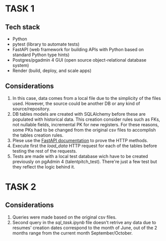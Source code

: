 # TASK 1

## Tech stack
* Python
* pytest (library to automate tests)
* FastAPI (web framework for building APIs with Python based on standard Python type hints)
* Postgres/pgadmin 4 GUI (open source object-relational database system)
* Render (build, deploy, and scale apps)

## Considerations

1. In this case, data comes from a local file due to the simplicity of the files used. However, the source could be another DB or any kind of source/repository.
2. DB tables models are created with SQLAlchemy before these are populated with historical data. This creation consider rules such as FKs, not nullable fields, incremental PK for new registers. For these reasons, some PKs had to be changed from the original csv files to accomplish the tables creation rules.
3. Plese use the [FastAPI documentation](https://talent-pitch.onrender.com/docs) to prove the HTTP methods.
4. Execute first the *load_data* HTTP request for each of the tables before testing the rest of the requests.
4. Tests are made with a local test database wich have to be created previously on pgAdmin 4 (talentpitch_test). There're just a few test but they reflect the logic behind it.

# TASK 2

## Considerations

1. Queries were made based on the original csv files.
2. Second query in the *sql_task.ipynb* file doesn't retrive any data due to resumes' creation dates correspond to the month of June, out of the 2 months range from the current month September/October.
